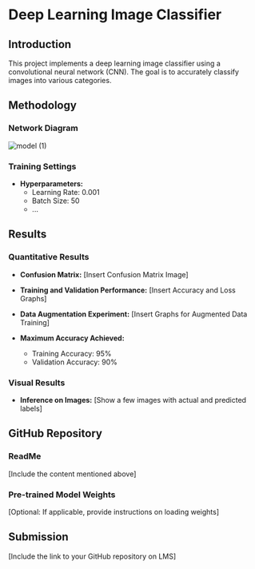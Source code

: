 # Deep Learning Image Classifier

## Introduction
This project implements a deep learning image classifier using a convolutional neural network (CNN). The goal is to accurately classify images into various categories.

## Methodology
### Network Diagram
![model (1)](https://github.com/arslansalyana/ML_Assignment-3/assets/98019141/6df1f57f-6bbc-4411-a8e3-06e468e23ee0)


### Training Settings
- **Hyperparameters:**
  - Learning Rate: 0.001
  - Batch Size: 50
  - ...

## Results
### Quantitative Results
- **Confusion Matrix:**
  [Insert Confusion Matrix Image]

- **Training and Validation Performance:**
  [Insert Accuracy and Loss Graphs]

- **Data Augmentation Experiment:**
  [Insert Graphs for Augmented Data Training]

- **Maximum Accuracy Achieved:**
  - Training Accuracy: 95%
  - Validation Accuracy: 90%

### Visual Results
- **Inference on Images:**
  [Show a few images with actual and predicted labels]

## GitHub Repository
### ReadMe
[Include the content mentioned above]

### Pre-trained Model Weights
[Optional: If applicable, provide instructions on loading weights]

## Submission
[Include the link to your GitHub repository on LMS]
